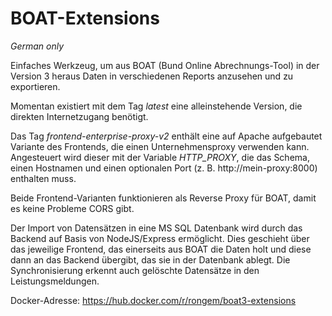 # BOAT-Extensions
*German only*

Einfaches Werkzeug, um aus BOAT (Bund Online Abrechnungs-Tool) in der Version 3 heraus Daten in verschiedenen Reports anzusehen und zu exportieren.

Momentan existiert mit dem Tag *latest* eine alleinstehende Version, die direkten Internetzugang benötigt.

Das Tag *frontend-enterprise-proxy-v2* enthält eine auf Apache aufgebautet Variante des Frontends, die einen Unternehmensproxy verwenden kann. Angesteuert wird dieser mit der Variable *HTTP_PROXY*, die das Schema, einen Hostnamen und einen optionalen Port (z. B. http://mein-proxy:8000) enthalten muss.

Beide Frontend-Varianten funktionieren als Reverse Proxy für BOAT, damit es keine Probleme CORS gibt.

Der Import von Datensätzen in eine MS SQL Datenbank wird durch das Backend auf Basis von NodeJS/Express ermöglicht. Dies geschieht über das jeweilige Frontend, das einerseits aus BOAT die Daten holt und diese dann an das Backend übergibt, das sie in der Datenbank ablegt. Die Synchronisierung erkennt auch gelöschte Datensätze in den Leistungsmeldungen.

Docker-Adresse: https://hub.docker.com/r/rongem/boat3-extensions

